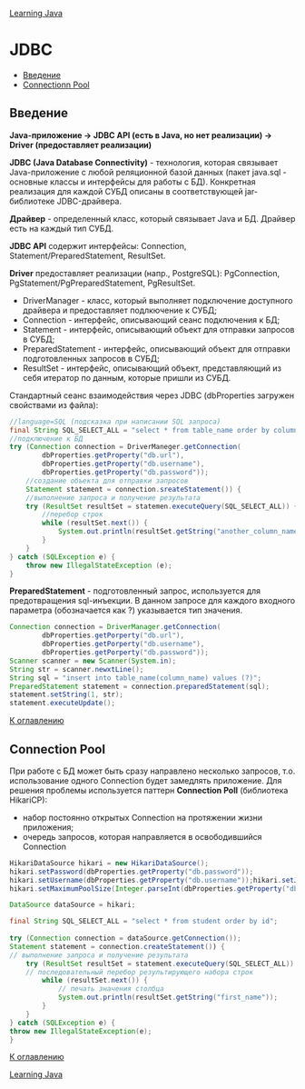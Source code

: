 [Learning Java](README.md#java)

# JDBC

+ [Введение](#Введение)
+ [Connectionn Pool](#connection-pool)

## Введение

__Java-приложение -> JDBC API (есть в Java, но нет реализации) -> Driver (предоставляет реализации)__

__JDBC (Java Database Connectivity)__ - технология, которая связывает Java-приложение с любой реляционной базой данных (пакет java.sql - основные классы и интерфейсы для работы с БД). Конкретная реализация для каждой СУБД описаны в соответствующей jar-библиотеке JDBC-драйвера.

__Драйвер__ - определенный класс, который связывает Java и БД. Драйвер есть на каждый тип СУБД.

__JDBC API__ содержит интерфейсы: Connection, Statement/PreparedStatement, ResultSet.

__Driver__ предоставляет реализации (напр., PostgreSQL): PgConnection, PgStatement/PgPreparedStatement, PgResultSet.

+ DriverManager - класс, который выполняет подключение доступного драйвера и предоставляет подлкючение к СУБД;
+ Connection - интерфейс, описывающий сеанс подключения к БД;
+ Statement - интерфейс, описывающий объект для отправки запросов в СУБД;
+ PreparedStatement - интерфейс, описывающий объект для отправки подготовленных запросов в СУБД;
+ ResultSet - интерфейс, описывающий объект, представляющий из себя итератор по данным, которые пришли из СУБД.

Стандартный сеанс взаимодействия через JDBC (dbProperties загружен свойствами из файла):
```java
//language=SQL (подсказка при написании SQL запроса)
final String SQL_SELECT_ALL = "select * from table_name order by column_name";
//подключение к БД
try (Connection connection = DriverManeger.getConnection(
        dbProperties.getProperty("db.url"),
        dbProperties.getProperty("db.username"),
        dbProperties.getProperty("db.password"));
    //создание объекта для отправки запросов
    Statement statement = connection.sreateStatement()) {
    //выполнение запроса и получение результата
    try (ResultSet resultSet = statemen.executeQuery(SQL_SELECT_ALL)) {
        //перебор строк
        while (resultSet.next()) {
            System.out.println(resultSet.getString("another_column_name"));
        }
    }
} catch (SQLException e) {
    throw new IllegalStateException (e);
}
```
__PreparedStatement__ - подготовленный запрос, используется для предотвращения sql-инъекции. В данном запросе для каждого входного параметра (обозначается как ?) указывается тип значения.
```java
Connection connection = DriverManager.getConnection(
        dbProperties.getPorperty("db.url"),
        dbProperties.getPorperty("db.username"),
        dbProperties.getPorperty("db.password"));
Scanner scanner = new Scanner(System.in);
String str = scanner.newxtLine();
String sql = "insert into table_name(column_name) values (?)";
PreparedStatement statement = connection.preparedStatement(sql);
statement.setString(1, str);
statement.executeUpdate();
```

[К оглавлению](#jdbc)

## Connection Pool

При работе с БД может быть сразу направлено несколько запросов, т.о. использование одного Connection будет замедлять приложение. Для решения проблемы используется паттерн __Connection Poll__ (библиотека HikariCP):
+ набор постоянно открытых Connection на протяжении жизни приложения;
+ очередь запросов, которая направляется в освободившийся Connection
```java
HikariDataSource hikari = new HikariDataSource();
hikari.setPassword(dbProperties.getProperty("db.password"));
hikari.setUsername(dbProperties.getProperty("db.username"));hikari.setJdbcUrl(dbProperties.getProperty("db.url"));
hikari.setMaximumPoolSize(Integer.parseInt(dbProperties.getProperty("db.hikari.maxPoolSize")));

DataSource dataSource = hikari;

final String SQL_SELECT_ALL = "select * from student order by id";
        
try (Connection connection = dataSource.getConnection());
Statement statement = connection.createStatement()) {
// выполнение запроса и получение результата
    try (ResultSet resultSet = statement.executeQuery(SQL_SELECT_ALL)) {
    // последовательный перебор результирующего набора строк
        while (resultSet.next()) {
            // печать значения столбца
            System.out.println(resultSet.getString("first_name"));
        }
    }
} catch (SQLException e) {
throw new IllegalStateException(e);
}
```

[К оглавлению](#jdbc)

[Learning Java](README.md#java)